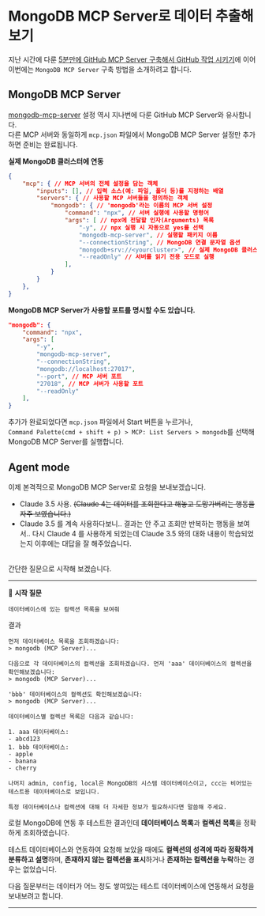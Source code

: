 # MongoDB MCP Server로 데이터 추출해보기

지난 시간에 다룬 [5분만에 GitHub MCP Server 구축해서 GitHub 작업 시키기](https://data-make.tistory.com/799)에 이어 이번에는 `MongoDB MCP Server` 구축 방법을 소개하려고 합니다.

## MongoDB MCP Server

[mongodb-mcp-server](https://github.com/mongodb-js/mongodb-mcp-server) 설정 역시 지나번에 다룬 GitHub MCP Server와 유사합니다.<br/>
다른 MCP 서버와 동일하게 `mcp.json` 파일에서 MongoDB MCP Server 설정만 추가하면 준비는 완료됩니다.

**실제 MongoDB 클러스터에 연동**

```json
{
    "mcp": { // MCP 서버의 전체 설정을 담는 객체
        "inputs": [], // 입력 소스(예: 파일, 폴더 등)를 지정하는 배열
        "servers": { // 사용할 MCP 서버들을 정의하는 객체
            "mongodb": { // 'mongodb'라는 이름의 MCP 서버 설정
                "command": "npx", // 서버 실행에 사용할 명령어
                "args": [ // npx에 전달할 인자(Arguments) 목록
                    "-y", // npx 실행 시 자동으로 yes를 선택
                    "mongodb-mcp-server", // 실행할 패키지 이름
                    "--connectionString", // MongoDB 연결 문자열 옵션
                    "mongodb+srv://<yourcluster>", // 실제 MongoDB 클러스터의 연결 정보
                    "--readOnly" // 서버를 읽기 전용 모드로 실행
                ],
            }
        }
    },
}
```

**MongoDB MCP Server가 사용할 포트를 명시할 수도 있습니다.**

```json
"mongodb": {
    "command": "npx",
    "args": [
        "-y", 
        "mongodb-mcp-server", 
        "--connectionString", 
        "mongodb://localhost:27017",
        "--port", // MCP 서버 포트             
        "27018", // MCP 서버가 사용할 포트
        "--readOnly"
    ],
}
```

추가가 완료되었다면 `mcp.json` 파일에서 Start 버튼을 누르거나,<br/>
`Command Palette(cmd + shift + p) > MCP: List Servers > mongodb`를 선택해 MongoDB MCP Server를 실행합니다.

## Agent mode

이제 본격적으로 MongoDB MCP Server로 요청을 보내보겠습니다.
- Claude 3.5 사용. ~~(Claude 4는 데이터를 조회한다고 해놓고 도망가버리는 행동을 자주 보였습니다.)~~
- Claude 3.5 를 계속 사용하다보니.. 결과는 안 주고 조회만 반복하는 행동을 보여서.. 다시 Claude 4 를 사용하게 되었는데 Claude 3.5 와의 대화 내용이 학습되었는지 이후에는 대답을 잘 해주었습니다.

<br/>
간단한 질문으로 시작해 보겠습니다.
<br/>

---

🚗 **시작 질문**

```text
데이터베이스에 있는 컬렉션 목록을 보여줘
```

결과

```text
먼저 데이터베이스 목록을 조회하겠습니다:
> mongodb (MCP Server)...

다음으로 각 데이터베이스의 컬렉션을 조회하겠습니다. 먼저 'aaa' 데이터베이스의 컬렉션을 확인해보겠습니다:
> mongodb (MCP Server)...

'bbb' 데이터베이스의 컬렉션도 확인해보겠습니다:
> mongodb (MCP Server)...

데이터베이스별 컬렉션 목록은 다음과 같습니다:

1. aaa 데이터베이스:
- abcd123
1. bbb 데이터베이스:
- apple 
- banana
- cherry

나머지 admin, config, local은 MongoDB의 시스템 데이터베이스이고, ccc는 비어있는 테스트용 데이터베이스로 보입니다.

특정 데이터베이스나 컬렉션에 대해 더 자세한 정보가 필요하시다면 말씀해 주세요.
```

로컬 MongoDB에 연동 후 테스트한 결과인데 **데이터베이스 목록**과 **컬렉션 목록**을 정확하게 조회하였습니다.<br/>

테스트 데이터베이스와 연동하여 요청해 보았을 때에도 **컬렉션의 성격에 따라 정확하게 분류하고 설명**하며, **존재하지 않는 컬렉션을 표시**하거나 **존재하는 컬렉션을 누락**하는 경우는 없었습니다.<br/>

다음 질문부터는 데이터가 어느 정도 쌓여있는 테스트 데이터베이스에 연동해서 요청을 보내보려고 합니다.<br/>

---
